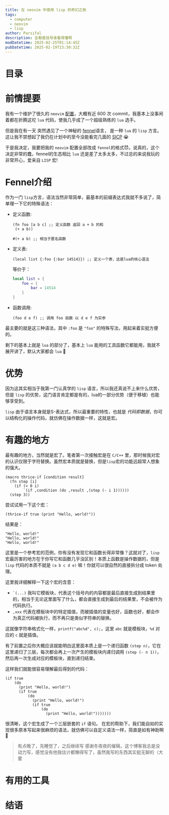 ```yaml
---
title: 在 neovim 中使用 lisp 的奇幻之旅
tags:
  - computer
  - neovim
  - lisp
author: Parsifal
description: 全都是括号谁看得懂啊
modDatetime: 2025-02-25T01:14:45Z
pubDatetime: 2025-02-19T23:30:32Z
---
```


# 目录

# 前情提要

我有一个维护了很久的 `neovim` [配置](https://github.com/parsifa1/nvim)，大概有近 600 次 commit，我基本上没事闲着都在折腾这坨 `lua` 代码，使我几乎成了一个超级熟练的 `lua` 选手。

但是我在有一天 突然遇见了一个神秘的 [fennel](ttps://fennel-lang.org)语言， 是一种 `lua` 的 `lisp` 方言。
这让我不禁想起了我仍在计划中的至今没能看完几面的 [SICP](https://zh.wikipedia.org/zh-hans/%E8%AE%A1%E7%AE%97%E6%9C%BA%E7%A8%8B%E5%BA%8F%E7%9A%84%E6%9E%84%E9%80%A0%E5%92%8C%E8%A7%A3%E9%87%8A) 😭

于是我决定，我要把我的 `neovim` 配置全部改成 `fennel`的格式😈。说真的，这个决定非常的蠢，fennel的生态相比 `lua` 还是差了太多太多，不过总的来说我玩的非常开心，爱来自 `LISP` 宏!

# Fennel介绍

作为一门 `lisp`方言，语法当然非常简单，最基本的前缀表达式我就不多说了，简单理一下它的特殊语法：

- 定义函数:

  ```fennel
  (fn foo [a b c] ;; 定义函数 返回 a + b 的和
   (+ a b))

  #(+ a b) ;; 相当于匿名函数
  ```

- 定义表:

  ```fennel
  (local list {:foo {:bar 14514}}) ;; 定义一个表，这是lua的核心语法
  ```

  等价于：

  ```lua
  local list = {
      foo = {
          bar = 14514
      }
  }
  ```

- 函数调用:

  ```fennel
  (foo d e f) ;; 调用 foo 函数 以 d e f 为实参
  ```

最主要的就是这三种语法，其中 `:foo` 是 `"foo"` 的特殊写法，用起来着实挺方便的。

剩下的基本上就是 `lua` 的部分了，基本上 `lua` 能用的工具函数它都能用，我就不展开讲了，默认大家都会 `lua` 😤

# 优势

因为这其实相当于我第一门认真学的 `lisp` 语言，所以我还真说不上来什么优势，但是 `lisp` 的优势，这门语言肯定都是有的，lua的一部分优势（便于移植）也能够享受到。

`lisp` 由于语言本身就是S-表达式，所以最重要的特性，也就是 *代码即数据*，你可以结构化的操作代码，就仿佛在操作数据一样，这就是宏。

# 有趣的地方

最有趣的地方，当然就是宏了。笔者第一次接触宏是在 `C/C++` 里，那时候我对宏的认识仅限于字符替换。虽然宏本质就是替换，但是`lisp`宏的功能远超常人想象的强大。

```fennel
(macro thrice-if [condition result]
  (fn step [i]
    (if (< 0 i)
        `(if ,condition (do ,result ,(step (- i 1))))))
  (step 3))
```

尝试试用一下这个宏：

```fennel
(thrice-if true (print "Hello, world!"))
```

结果是：

```text
"Hello, world!"
"Hello, world!"
"Hello, world!"
```

这里是一个参考宏的范例，你有没有发现它和函数长得非常像？这就对了，`lisp` 宏最厉害的地方在于你写它和函数几乎没区别！本质上函数是操作数据的，但是 `lisp` 代码的本质不就是 `(a b c d e)` 嘛！你就可以很自然的直接拆分成 token 处理。

这里我详细解释一下这个宏的含意：

- `` `(...) `` 我叫它模板块，代表这个括号内的内容都是最后直接生成到结果里的，相当于无论这里面写了什么，都会直接生成到最后的结果里，不会被作为代码执行。
- `,xxx` 代表在模板块中的特定插值，而被插值的变量也好，函数也好，都会作为真正代码被执行，而不再只是类似字符串的替换。

这就像字符串格式化一样，`printf("abc%d", c);`，这里 `abc` 就是模板块，`%d` 对应的 `c` 就是插值。

有了前置之后你大概应该就能明白这里面本质上是一个递归函数 `(step n)`，它在这里递归了三层，每次都会再上一次产生的模板块内递归调用 `(step (- n 1))`，然后再一次生成对应的模板块，直到递归结束。

这样我们就能很容易理解最后得到的代码：

```fennel
(if true
    (do
      (print "Hello, world!")
      (if true
          (do
            (print "Hello, world!")
            (if true
                (do
                  (print "Hello, world!")))))))
```

很清晰，这个宏生成了一个三层嵌套的 `if` 语句。
在宏的帮助下，我们能自如的实现很多原本写起来很麻烦的语法，就仿佛可以自定义语法一样，简直是如有神助啊🥰

> 有点晚了，先睡觉了，之后继续写
> 感谢冬夜夜的催稿，这个博客我总是没动力写，感觉没有他我估计都懒得写了，虽然我写的东西其实挺无聊的（大雾

# 有用的工具

# 结语
